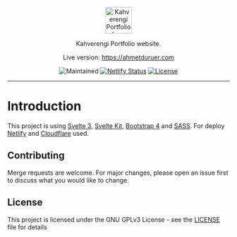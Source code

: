<p align="center"><a href="https://ahmetduruer.com" target="_blank"><img height="60" src="https://i.ibb.co/BqB16Gf/kahverengi-portfolio-logo.png" alt="Kahverengi Portfolio logo"></a></p>

<p align="center">Kahverengi Portfolio website.</p>
<p align="center">Live version: <a href="https://ahmetduruer.com" target="_blank">https://ahmetduruer.com</a></p>
<p align="center">
<img src="https://img.shields.io/maintenance/yes/2023?style=for-the-badge" alt="Maintained">
<a href="https://app.netlify.com/sites/ahmetduruer/deploys" target="_blank"><img src="https://img.shields.io/netlify/f3e051e7-98d1-45d6-8d5d-eed67deff239?style=for-the-badge" alt="Netlify Status"></a>
<a href="https://github.com/duruer/portfolio/blob/dev/LICENSE"><img src="https://img.shields.io/github/license/kahverengi001/portfolio?style=for-the-badge" alt="License"></a>
</p>

---

# Introduction

This project is using <a href="https://svelte.dev" target="_blank">Svelte 3</a>, <a href="https://kit.svelte.dev" target="_blank">Svelte Kit</a>, <a href="https://getbootstrap.com" target="_blank">Bootstrap 4</a> and <a href="https://sass-lang.com" target="_blank">SASS</a>. For deploy <a href="https://netlify.com" target="_blank">Netlify</a> and <a href="https://cloudflare.com" target="_blank">Cloudflare</a> used.

## Contributing

Merge requests are welcome. For major changes, please open an issue first to discuss what you would like to change.

## License

This project is licensed under the GNU GPLv3 License - see the [LICENSE](LICENSE) file for details
